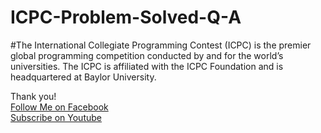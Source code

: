 # ICPC-Problem-Solved-Q-A

#The International Collegiate Programming Contest (ICPC) is the premier global programming competition conducted by and for the world’s universities. The ICPC is affiliated with the ICPC Foundation and is headquartered at Baylor University.

 Thank you!<br/>
[Follow Me on Facebook](https://facebook.com/n3o-d4rk3r)<br/>[Subscribe on Youtube](https://www.youtube.com/channel/UCkRhxOQuJ9icq-Limvs5pEw)
